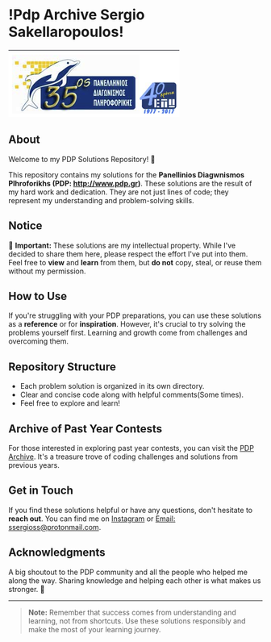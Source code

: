 # !Pdp Archive Sergio Sakellaropoulos!

![PDP Banner](Banner.png)

## About
Welcome to my PDP Solutions Repository! 🚀

This repository contains my solutions for the **Panellinios Diagwnismos Plhroforikhs (PDP: http://www.pdp.gr)**. These solutions are the result of my hard work and dedication. They are not just lines of code; they represent my understanding and problem-solving skills.

## Notice
🛑 **Important:** These solutions are my intellectual property. While I've decided to share them here, please respect the effort I've put into them. Feel free to **view** and **learn** from them, but **do not** copy, steal, or reuse them without my permission.

## How to Use
If you're struggling with your PDP preparations, you can use these solutions as a **reference** or for **inspiration**. However, it's crucial to try solving the problems yourself first. Learning and growth come from challenges and overcoming them.

## Repository Structure
- Each problem solution is organized in its own directory.
- Clear and concise code along with helpful comments(Some times).
- Feel free to explore and learn!

## Archive of Past Year Contests
For those interested in exploring past year contests, you can visit the [PDP Archive](https://pdp-archive.github.io). It's a treasure trove of coding challenges and solutions from previous years.

## Get in Touch
If you find these solutions helpful or have any questions, don't hesitate to **reach out**. You can find me on [Instagram](https://www.instagram.com/sergio._sak/) or [Email: ssergioss@protonmail.com](ssergioss@protonmail.com).

## Acknowledgments
A big shoutout to the PDP community and all the people who helped me along the way. Sharing knowledge and helping each other is what makes us stronger. 💪

---

> **Note:** Remember that success comes from understanding and learning, not from shortcuts. Use these solutions responsibly and make the most of your learning journey.
